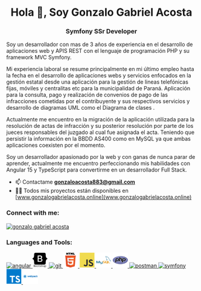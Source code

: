 <h1 align="center">Hola 👋, Soy Gonzalo Gabriel Acosta</h1>
<h3 align="center">Symfony SSr Developer</h3>

<p>Soy un desarrollador con mas de 3 años de experiencia en el desarrollo de aplicaciones web y APIS REST con el lenguaje de programación PHP y su framework MVC Symfony.

Mi experiencia laboral se resume principalmente en mi último empleo hasta la fecha en el desarrollo de aplicaciones webs y servicios enfocados en la gestión estatal desde una aplicación para la gestión de lineas telefónicas fijas, móviles y centralitas etc para la municipalidad de Paraná. Aplicación para la consulta, pago y realización de convenios de pago de las infracciones cometidas por el contribuyente y sus respectivos servicios y desarrollo de diagramas UML como el Diagrama de clases .

Actualmente me encuentro en la migración de la aplicación utilizada para la resolución de actas de infracción y su posterior resolución por parte de los jueces responsables del juzgado al cual fue asignada el acta. Teniendo que persistir la información en la BBDD AS400 como en MySQL ya que ambas aplicaciones coexisten por el momento.

Soy un desarrollador apasionado por la web y con ganas de nunca parar de aprender, actualmente me encuentro perfeccionando mis habilidades con Angular 15 y TypeScript para convertirme en un desarrollador Full Stack.</p>

- 📫 Contactame **gonzaloacosta883@gmail.com**
- 👨‍💻 Todos mis proyectos están disponibles en [www.gonzalogabrielacosta.online](www.gonzalogabrielacosta.online)


<h3 align="left">Connect with me:</h3>
<p align="left">
<a href="https://linkedin.com/in/gonzalo gabriel acosta" target="blank"><img align="center" src="https://raw.githubusercontent.com/rahuldkjain/github-profile-readme-generator/master/src/images/icons/Social/linked-in-alt.svg" alt="gonzalo gabriel acosta" height="30" width="40" /></a>
</p>

<h3 align="left">Languages and Tools:</h3>
<p align="left"> <a href="https://angular.io" target="_blank" rel="noreferrer"> <img src="https://angular.io/assets/images/logos/angular/angular.svg" alt="angular" width="40" height="40"/> </a> <a href="https://getbootstrap.com" target="_blank" rel="noreferrer"> <img src="https://raw.githubusercontent.com/devicons/devicon/master/icons/bootstrap/bootstrap-plain-wordmark.svg" alt="bootstrap" width="40" height="40"/> </a> <a href="https://git-scm.com/" target="_blank" rel="noreferrer"> <img src="https://www.vectorlogo.zone/logos/git-scm/git-scm-icon.svg" alt="git" width="40" height="40"/> </a> <a href="https://www.w3.org/html/" target="_blank" rel="noreferrer"> <img src="https://raw.githubusercontent.com/devicons/devicon/master/icons/html5/html5-original-wordmark.svg" alt="html5" width="40" height="40"/> </a> <a href="https://developer.mozilla.org/en-US/docs/Web/JavaScript" target="_blank" rel="noreferrer"> <img src="https://raw.githubusercontent.com/devicons/devicon/master/icons/javascript/javascript-original.svg" alt="javascript" width="40" height="40"/> </a> <a href="https://www.mysql.com/" target="_blank" rel="noreferrer"> <img src="https://raw.githubusercontent.com/devicons/devicon/master/icons/mysql/mysql-original-wordmark.svg" alt="mysql" width="40" height="40"/> </a> <a href="https://www.php.net" target="_blank" rel="noreferrer"> <img src="https://raw.githubusercontent.com/devicons/devicon/master/icons/php/php-original.svg" alt="php" width="40" height="40"/> </a> <a href="https://postman.com" target="_blank" rel="noreferrer"> <img src="https://www.vectorlogo.zone/logos/getpostman/getpostman-icon.svg" alt="postman" width="40" height="40"/> </a> <a href="https://symfony.com" target="_blank" rel="noreferrer"> <img src="https://symfony.com/logos/symfony_black_03.svg" alt="symfony" width="40" height="40"/> </a> <a href="https://www.typescriptlang.org/" target="_blank" rel="noreferrer"> <img src="https://raw.githubusercontent.com/devicons/devicon/master/icons/typescript/typescript-original.svg" alt="typescript" width="40" height="40"/> </a> <a href="https://webpack.js.org" target="_blank" rel="noreferrer"> <img src="https://raw.githubusercontent.com/devicons/devicon/d00d0969292a6569d45b06d3f350f463a0107b0d/icons/webpack/webpack-original-wordmark.svg" alt="webpack" width="40" height="40"/> </a> </p>
